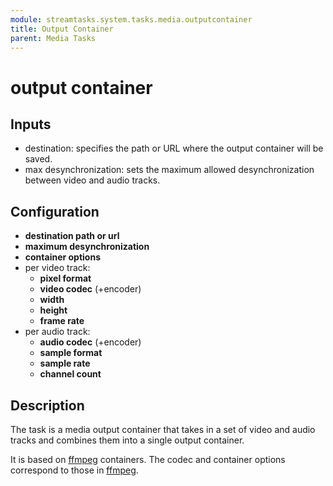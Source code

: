 ```yaml
---
module: streamtasks.system.tasks.media.outputcontainer
title: Output Container
parent: Media Tasks
---
```

# output container

## Inputs
* destination: specifies the path or URL where the output container will be saved.
* max desynchronization: sets the maximum allowed desynchronization between video and audio tracks.

## Configuration
* **destination path or url**
* **maximum desynchronization**
* **container options**
* per video track:
	+ **pixel format**
	+ **video codec** (+encoder)
	+ **width**
	+ **height**
	+ **frame rate**
* per audio track:
	+ **audio codec** (+encoder)
	+ **sample format**
	+ **sample rate**
	+ **channel count**

## Description
The task is a media output container that takes in a set of video and audio tracks and combines them into a single output container. 

It is based on [ffmpeg](https://ffmpeg.org/ffmpeg.html) containers. The codec and container options correspond to those in [ffmpeg](https://ffmpeg.org/ffmpeg.html).